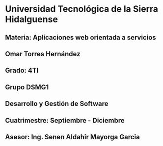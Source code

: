 # Universidad Tecnológica de la Sierra Hidalguense
## Materia: Aplicaciones web orientada a servicios
## Omar Torres Hernández
## Grado: 4TI
## Grupo DSMG1
## Desarrollo y Gestión de Software
## Cuatrimestre: Septiembre - Diciembre
## Asesor: Ing. Senen Aldahir Mayorga Garcia